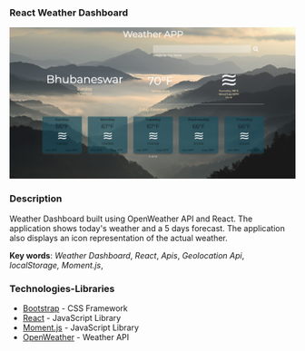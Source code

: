 ### React Weather Dashboard

![wxcscreenshot](/src/1.jpg)

### Description

Weather Dashboard built using OpenWeather API and React. The application shows today's weather and a 5 days forecast. The application also displays an icon representation of the actual weather.

**Key words**:
_Weather Dashboard_,
_React_,
_Apis_,
_Geolocation Api_,
_localStorage,_
_Moment.js_,

### Technologies-Libraries

- [Bootstrap](https://getbootstrap.com/) - CSS Framework
- [React](https://reactjs.org/) - JavaScript Library
- [Moment.js](https://momentjs.com/) - JavaScript Library
- [OpenWeather](https://openweathermap.org/current/) - Weather API
